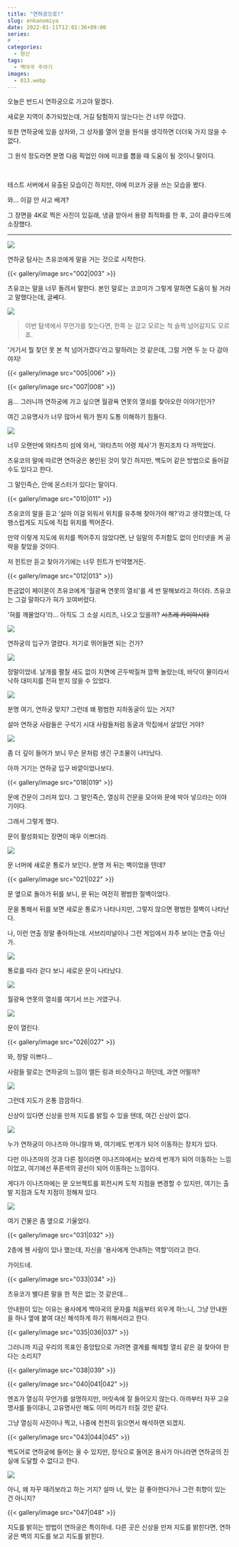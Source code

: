 ```yaml
---
title: "연하궁으로!"
slug: enkanomiya
date: 2022-01-11T12:01:36+09:00
series:
#  - 
categories:
  - 원신
tags:
  - 백야국 주야기
images:
  - 013.webp
---
```


오늘은 반드시 연하궁으로 가고야 말겠다.

새로운 지역이 추가되었는데, 거길 탐험하지 않는다는 건 너무 아깝다.

또한 연하궁에 있을 상자와, 그 상자를 열어 얻을 원석을 생각하면 더더욱 가지 않을 수 없다.

그 원석 정도라면 분명 다음 픽업인 야에 미코를 뽑을 때 도움이 될 것이니 말이다.

&nbsp;

테스트 서버에서 유출된 모습이긴 하지만, 야에 미코가 궁을 쓰는 모습을 봤다.

와... 이걸 안 사고 배겨?

그 장면을 4K로 찍은 사진이 있길래, 냉큼 받아서 용량 최적화를 한 후, 고이 클라우드에 소장했다.

***

![](001.webp)

연하궁 탐사는 츠유코에게 말을 거는 것으로 시작한다.

{{< gallery/image src="002|003" >}}

츠유코는 말을 너무 돌려서 말한다. 본인 말로는 코코미가 그렇게 말하면 도움이 될 거라고 말했다는데, 글쎼다.

![](004.webp)

> 이번 탐색에서 무언가를 찾는다면, 한쪽 눈 감고 모르는 척 슬쩍 넘어갈지도 모르죠.

'거기서 뭘 찾던 못 본 척 넘어가겠다'라고 말하려는 것 같은데, 그럴 거면 두 눈 다 감아야지!

{{< gallery/image src="005|006" >}}

{{< gallery/image src="007|008" >}}

음... 그러니까 연하궁에 가고 싶으면 월광욕 연못의 열쇠를 찾아오란 이야기인가?

여긴 고유명사가 너무 많아서 뭐가 뭔지 도통 이해하기 힘들다.

![](009.webp)

너무 오랜만에 와타츠미 섬에 와서, '와타츠미 어령 제사'가 뭔지조차 다 까먹었다.

츠유코의 말에 따르면 연하궁은 봉인된 것이 맞긴 하지만, 백도어 같은 방법으로 들어갈 수도 있다고 한다.

그 말인즉슨, 안에 몬스터가 있다는 말이다.

{{< gallery/image src="010|011" >}}

츠유코의 말을 듣고 '설마 이걸 외워서 위치를 유추해 찾아가야 해?'라고 생각했는데, 다행스럽게도 지도에 직접 위치를 찍어준다.

만약 이렇게 지도에 위치를 찍어주지 않았다면, 난 일말의 주저함도 없이 인터넷을 켜 공략을 찾았을 것이다.

저 힌트만 듣고 찾아가기에는 너무 힌트가 빈약했거든.

{{< gallery/image src="012|013" >}}

뜬금없이 페이몬이 츠유코에게 '월광욕 연못의 열쇠'를 세 번 말해보라고 하더라. 츠유코는 그걸 말하다가 혀가 꼬여버렸다.

'혀를 깨물었다'라... 아직도 그 소설 시리즈, 나오고 있을까? ~~시츠레 카미마시타~~

![](014.webp)

연하궁의 입구가 열렸다. 저기로 뛰어들면 되는 건가?

![](015.webp)

정말이었네. 날개를 펼칠 새도 없이 지면에 곤두박질쳐 깜짝 놀랐는데, 바닥이 물이라서 낙하 대미지를 전혀 받지 않을 수 있었다.

![](016.webp)

분명 여기, 연하궁 맞지? 그런데 왜 평범한 지하동굴이 있는 거지?

설마 연하궁 사람들은 구석기 시대 사람들처럼 동굴과 막집에서 살았던 거야?

![](017.webp)

좀 더 깊이 들어가 보니 무슨 문처럼 생긴 구조물이 나타났다.

아까 거기는 연하궁 입구 바깥이었나보다.

{{< gallery/image src="018|019" >}}

문에 건문이 그러져 있다. 그 말인즉슨, 열심히 건문을 모아와 문에 박아 넣으라는 이야기이다.

그래서 그렇게 했다.

문이 활성화되는 장면이 매우 이쁘더라.

![](020.webp)

문 너머에 새로운 통로가 보인다. 분명 저 뒤는 벽이었을 텐데?

{{< gallery/image src="021|022" >}}

문 옆으로 돌아가 뒤를 보니, 문 뒤는 여전히 평범한 절벽이었다.

문을 통해서 뒤를 보면 새로운 통로가 나타나지만, 그렇지 않으면 평범한 절벽이 나타난다.

나, 이런 연출 정말 좋아하는데. 서브리미널이나 그런 게임에서 자주 보이는 연출 아닌가.

![](023.webp)

통로를 따라 걷다 보니 새로운 문이 나타났다.

![](024.webp)

월광욕 연못의 열쇠를 여기서 쓰는 거였구나.

![](025.webp)

문이 열린다.

{{< gallery/image src="026|027" >}}

와, 정말 이쁘다...

사람들 말로는 연하궁의 느낌이 엘든 링과 비슷하다고 하던데, 과연 어떨까?

![](028.webp)

그런데 지도가 온통 깜깜하다.

신상이 있다면 신상을 만져 지도를 밝힐 수 있을 텐데, 여긴 신상이 없다.

![](029.webp)

누가 연하궁이 이나즈마 아니랄까 봐, 여기에도 번개가 되어 이동하는 장치가 있다.

다만 이나즈마의 것과 다른 점이라면 이나즈마에서는 보라색 번개가 되어 이동하는 느낌이었고, 여기에선 푸른색의 광선이 되어 이동하는 느낌이다.

게다가 이나즈마에는 문 오브젝트를 회전시켜 도착 지점을 변경할 수 있지만, 여기는 출발 지점과 도착 지점이 정해져 있다.

![](030.webp)

여기 건물은 좀 옆으로 기울었다.

{{< gallery/image src="031|032" >}}

2층에 웬 사람이 있나 했는데, 자신을 '용사에게 안내하는 역할'이라고 한다.

가이드네.

{{< gallery/image src="033|034" >}}

츠유코가 별다른 말을 한 적은 없는 것 같은데...

안내원이 있는 이유는 용사에게 백야국의 문자를 처음부터 외우게 하느니, 그냥 안내원을 하나 옆에 붙여 대신 해석하게 하기 위해서라고 한다.

{{< gallery/image src="035|036|037" >}}

그러니까 지금 우리의 목표인 중앙탑으로 가려면 결계를 해제할 열쇠 같은 걸 찾아야 한다는 소리지?

{{< gallery/image src="038|039" >}}

{{< gallery/image src="040|041|042" >}}

엔죠가 열심히 무언가를 설명하지만, 머릿속에 잘 들어오지 않는다. 아까부터 자꾸 고유명사를 들이대니, 고유명사만 해도 이미 머리가 터질 것만 같다.

그냥 열심히 사진이나 찍고, 나중에 천천히 읽으면서 해석하면 되겠지.

{{< gallery/image src="043|044|045" >}}

백도어로 연하궁에 들어는 올 수 있지만, 정식으로 들어온 용사가 아니라면 연하궁의 진실에 도달할 수 없다고 한다.

![](046.webp)

아니, 왜 자꾸 때려보라고 하는 거지? 설마 너, 맞는 걸 좋아한다거나 그런 취향이 있는 건 아니지?

{{< gallery/image src="047|048" >}}

지도를 밝히는 방법이 연하궁은 특이하네. 다른 곳은 신상을 만져 지도를 밝힌다면, 연하궁은 벽의 지도를 보고 지도를 밝힌다.
